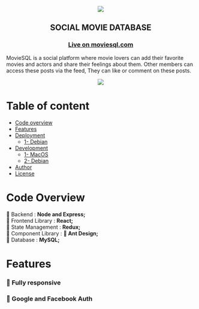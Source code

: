   <p align="center">
<img src="https://i.ibb.co/cXFW7yJ/moviesql-readme2.png" style="max-width:100%;">
 </p>

<h2 align="center"  >
<strong> SOCIAL MOVIE DATABASE  </strong>
</h2>

<h3 align="center">
<a href="https://www.moviesql.com">
    <strong> Live on moviesql.com </strong>
</a>
</h3>

<p>
MovieSQL is a social platform where movie lovers can add their favorite movies and actors and share their feelings about them. Other members can access these posts via the feed,
They can like or comment on these posts.
</p>


  <p align="center">
<img src="https://i.ibb.co/7XhVRCX/moviesql-landnig.jpg" style="max-width:100%;">
 </p>
 

#  Table of content

- [Code overview](#code-overview)
- [Features](#features)
- [Deployment](#-deployment)
   * [1- Debian](#-deployment)
- [Development](#computer-development)
   * [1- MacOS](#computer-development)
   * [2- Debian](#computer-development)
- [Author](#memo-authors)
- [License](#mortar_board-license)



# Code Overview

:small_red_triangle_down: Backend : <strong>Node and Express;</strong> <br>
:small_red_triangle_down: Frontend Library :  <strong>React;</strong> <br>
:small_red_triangle_down: State Management :  <strong>Redux;</strong> <br>
:small_red_triangle_down: Component Library : <strong> :ant: Ant Design;</strong> <br>
:small_red_triangle_down: Database : <strong> MySQL; </strong>


# Features

### :diamond_shape_with_a_dot_inside: Fully responsive




### :link: Google and Facebook Auth
